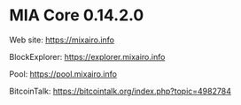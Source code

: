 MIA Core 0.14.2.0
===============================

Web site: https://mixairo.info

BlockExplorer: https://explorer.mixairo.info

Pool: https://pool.mixairo.info

BitcoinTalk: https://bitcointalk.org/index.php?topic=4982784
